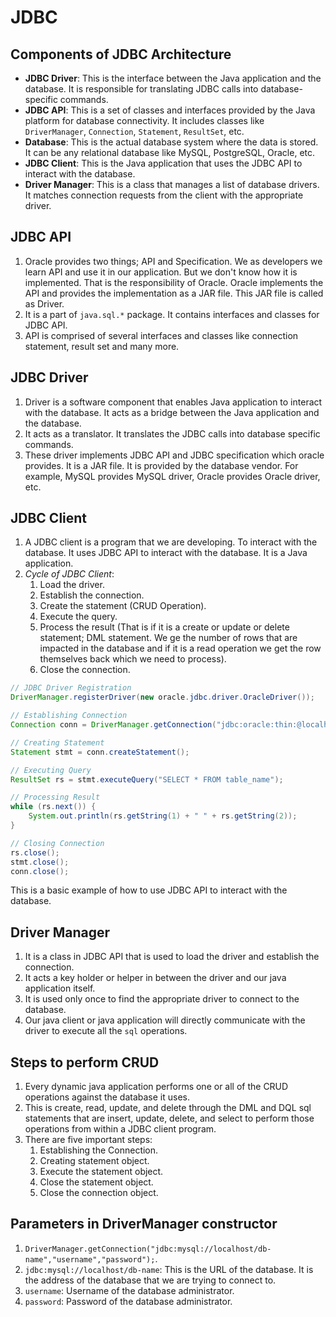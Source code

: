 # JDBC

## Components of JDBC Architecture

- **JDBC Driver**: This is the interface between the Java application and the database. It is responsible for translating JDBC calls into database-specific commands.
- **JDBC API**: This is a set of classes and interfaces provided by the Java platform for database connectivity. It includes classes like `DriverManager`, `Connection`, `Statement`, `ResultSet`, etc.
- **Database**: This is the actual database system where the data is stored. It can be any relational database like MySQL, PostgreSQL, Oracle, etc.
- **JDBC Client**: This is the Java application that uses the JDBC API to interact with the database.
- **Driver Manager**: This is a class that manages a list of database drivers. It matches connection requests from the client with the appropriate driver.

## JDBC API

1. Oracle provides two things; API and Specification. We as developers we learn API and use it in our application. But we don't know how it is implemented. That is the responsibility of Oracle. Oracle implements the API and provides the implementation as a JAR file. This JAR file is called as Driver.
2. It is a part of `java.sql.*` package. It contains interfaces and classes for JDBC API.
3. API is comprised of several interfaces and classes like connection statement, result set and many more.

## JDBC Driver

1. Driver is a software component that enables Java application to interact with the database. It acts as a bridge between the Java application and the database.
2. It acts as a translator. It translates the JDBC calls into database specific commands.
3. These driver implements JDBC API and JDBC specification which oracle provides. It is a JAR file. It is provided by the database vendor. For example, MySQL provides MySQL driver, Oracle provides Oracle driver, etc.

## JDBC Client

1. A JDBC client is a program that we are developing. To interact with the database. It uses JDBC API to interact with the database. It is a Java application.
2. _Cycle of JDBC Client_:
   1. Load the driver.
   2. Establish the connection.
   3. Create the statement (CRUD Operation).
   4. Execute the query.
   5. Process the result (That is if it is a create or update or delete statement; DML statement. We ge the number of rows that are impacted in the database and if it is a read operation we get the row themselves back which we need to process).
   6. Close the connection.

```java
// JDBC Driver Registration
DriverManager.registerDriver(new oracle.jdbc.driver.OracleDriver());

// Establishing Connection
Connection conn = DriverManager.getConnection("jdbc:oracle:thin:@localhost:1521:ORCL", "username", "password");

// Creating Statement
Statement stmt = conn.createStatement();

// Executing Query
ResultSet rs = stmt.executeQuery("SELECT * FROM table_name");

// Processing Result
while (rs.next()) {
    System.out.println(rs.getString(1) + " " + rs.getString(2));
}

// Closing Connection
rs.close();
stmt.close();
conn.close();
```

This is a basic example of how to use JDBC API to interact with the database.

## Driver Manager

1. It is a class in JDBC API that is used to load the driver and establish the connection.
2. It acts a key holder or helper in between the driver and our java application itself.
3. It is used only once to find the appropriate driver to connect to the database.
4. Our java client or java application will directly communicate with the driver to execute all the `sql` operations.

## Steps to perform CRUD

1. Every dynamic java application performs one or all of the CRUD operations against the database it uses.
2. This is create, read, update, and delete through the DML and DQL sql statements that are insert, update, delete, and select to perform those operations from within a JDBC client program.
3. There are five important steps:
   1. Establishing the Connection.
   2. Creating statement object.
   3. Execute the statement object.
   4. Close the statement object.
   5. Close the connection object.

## Parameters in DriverManager constructor

1. `DriverManager.getConnection("jdbc:mysql://localhost/db-name","username","password");`.
2. `jdbc:mysql://localhost/db-name`: This is the URL of the database. It is the address of the database that we are trying to connect to.
3. `username`: Username of the database administrator.
4. `password`: Password of the database administrator.
